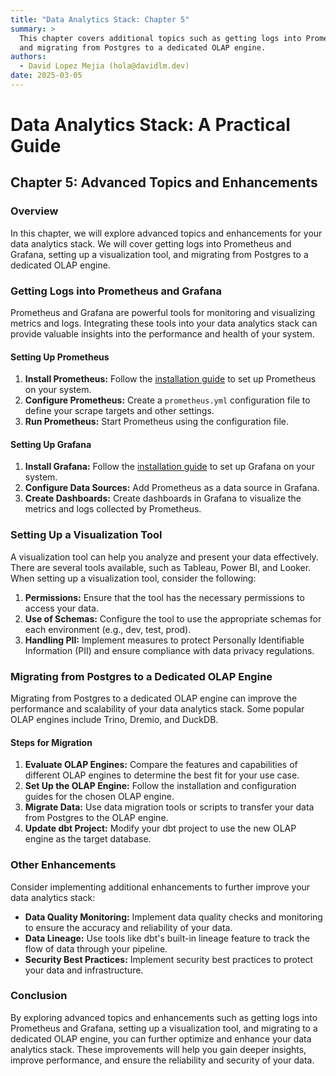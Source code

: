 ```yaml
---
title: "Data Analytics Stack: Chapter 5"
summary: >
  This chapter covers additional topics such as getting logs into Prometheus and Grafana, setting up a visualization tool,
  and migrating from Postgres to a dedicated OLAP engine.
authors:
  - David Lopez Mejia (hola@davidlm.dev)
date: 2025-03-05
---
```


# Data Analytics Stack: A Practical Guide

## Chapter 5: Advanced Topics and Enhancements

### Overview

In this chapter, we will explore advanced topics and enhancements for your data analytics stack. We will cover getting logs into Prometheus and Grafana, setting up a visualization tool, and migrating from Postgres to a dedicated OLAP engine.

### Getting Logs into Prometheus and Grafana

Prometheus and Grafana are powerful tools for monitoring and visualizing metrics and logs. Integrating these tools into your data analytics stack can provide valuable insights into the performance and health of your system.

#### Setting Up Prometheus

1. **Install Prometheus:** Follow the [installation guide](https://prometheus.io/docs/prometheus/latest/installation/) to set up Prometheus on your system.
2. **Configure Prometheus:** Create a `prometheus.yml` configuration file to define your scrape targets and other settings.
3. **Run Prometheus:** Start Prometheus using the configuration file.

#### Setting Up Grafana

1. **Install Grafana:** Follow the [installation guide](https://grafana.com/docs/grafana/latest/installation/) to set up Grafana on your system.
2. **Configure Data Sources:** Add Prometheus as a data source in Grafana.
3. **Create Dashboards:** Create dashboards in Grafana to visualize the metrics and logs collected by Prometheus.

### Setting Up a Visualization Tool

A visualization tool can help you analyze and present your data effectively. There are several tools available, such as Tableau, Power BI, and Looker. When setting up a visualization tool, consider the following:

1. **Permissions:** Ensure that the tool has the necessary permissions to access your data.
2. **Use of Schemas:** Configure the tool to use the appropriate schemas for each environment (e.g., dev, test, prod).
3. **Handling PII:** Implement measures to protect Personally Identifiable Information (PII) and ensure compliance with data privacy regulations.

### Migrating from Postgres to a Dedicated OLAP Engine

Migrating from Postgres to a dedicated OLAP engine can improve the performance and scalability of your data analytics stack. Some popular OLAP engines include Trino, Dremio, and DuckDB.

#### Steps for Migration

1. **Evaluate OLAP Engines:** Compare the features and capabilities of different OLAP engines to determine the best fit for your use case.
2. **Set Up the OLAP Engine:** Follow the installation and configuration guides for the chosen OLAP engine.
3. **Migrate Data:** Use data migration tools or scripts to transfer your data from Postgres to the OLAP engine.
4. **Update dbt Project:** Modify your dbt project to use the new OLAP engine as the target database.

### Other Enhancements

Consider implementing additional enhancements to further improve your data analytics stack:

- **Data Quality Monitoring:** Implement data quality checks and monitoring to ensure the accuracy and reliability of your data.
- **Data Lineage:** Use tools like dbt's built-in lineage feature to track the flow of data through your pipeline.
- **Security Best Practices:** Implement security best practices to protect your data and infrastructure.

### Conclusion

By exploring advanced topics and enhancements such as getting logs into Prometheus and Grafana, setting up a visualization tool, and migrating to a dedicated OLAP engine, you can further optimize and enhance your data analytics stack. These improvements will help you gain deeper insights, improve performance, and ensure the reliability and security of your data.
